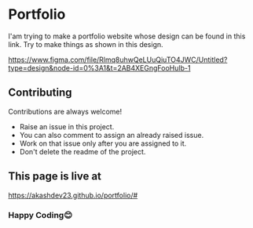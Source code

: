 # Portfolio
I'am trying to make a portfolio website whose design can be found in  this link. Try to make things as shown in this design. 

https://www.figma.com/file/Rlmq8uhwQeLUuQiuTO4JWC/Untitled?type=design&node-id=0%3A1&t=2AB4XEGngFooHulb-1


## Contributing

Contributions are always welcome!

- Raise an issue in this project.
- You can also comment to assign an already raised issue.
- Work on that issue only after you are assigned to it. 
- Don't delete the readme of the project. 

## This page is live at
https://akashdev23.github.io/portfolio/#

### Happy Coding😊

